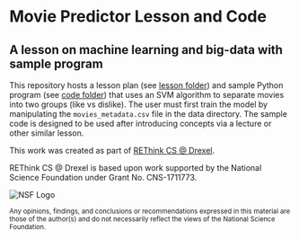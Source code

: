 # Movie Predictor Lesson and Code

## A lesson on machine learning and big-data with sample program

This repository hosts a lesson plan (see [lesson folder](lesson/index.md)) and sample Python program (see [code folder](code/README.md)) that uses an SVM algorithm to separate movies into two groups (like vs dislike). The user must first train the model by manipulating the `movies_metadata.csv` file in the data directory. The sample code is designed to be used after introducing concepts via a lecture or other similar lesson.


This work was created as part of [REThink CS @ Drexel](http://rethink.cs.drexel.edu/).

REThink CS @ Drexel is based upon work supported by the National Science Foundation under Grant No. CNS-1711773.

![NSF Logo](lesson/nsf_logo.png)

<sub>Any opinions, findings, and conclusions or recommendations expressed in this material are those of the author(s) and do not necessarily reflect the views of the National Science Foundation.</sub>

